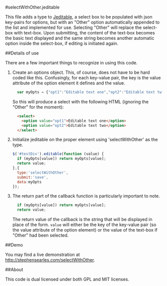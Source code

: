 #selectWithOther.jeditable

This file adds a type to [Jeditable](http://www.appelsiini.net/projects/jeditable), a select box to be populated with json key-pairs for options, but with an "Other" option automatically appended to the list and implemented for use. Selecting "Other" will replace the select-box with text-box. Upon submitting, the content of the text-box becomes the basic text displayed and the same string becomes another automatic option inside the select-box, if editing is initiated again.

##Details of use

There are a few important things to recognize in using this code.

1. Create an options object. This, of course, does not have to be hard coded like this. Confusingly, for each key-value pair, the key is the value attribute of the option element it defines and the value.

    ```javascript
      var myOpts = {"opt1":"Editable text one","opt2":"Editable text two"};
    ```

    So this will produce a select with the following HTML (ignoring the "Other" for the moment):

    ```html
      <select>
        <option value="opt1">Editable text one</option>
        <option value="opt2">Editable text two</option>
      </select>
    ```
    
2. Initialize jeditable on the proper element using 'selectWithOther' as the type. 

    ```javascript
    $('#testDiv').editable(function (value) {
      if (myOpts[value]) return myOpts[value];
      return value;
    },{
      type:'selectWithOther',
      submit:'save',
      data:myOpts
    });
    ```

3. The return part of the callback function is particularly important to note.

    ```javascript
      if (myOpts[value]) return myOpts[value];
      return value;
    ```

    The return value of the callback is the string that will be displayed in place of the form. `value` will either be the key of the key-value pair (so the value attribute of the option element) or the value of the text-box if "Other" had been selected.

##Demo

You may find a live demonstration at http://stephensearles.com/selectWithOther.

##About

This code is dual licensed under both GPL and MIT licenses. 